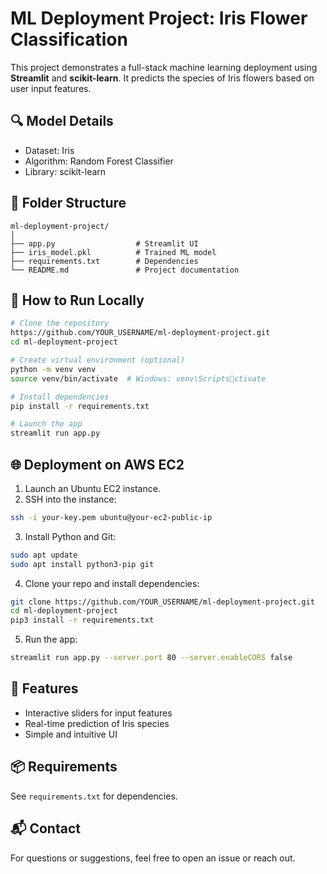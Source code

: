 
# ML Deployment Project: Iris Flower Classification

This project demonstrates a full-stack machine learning deployment using **Streamlit** and **scikit-learn**. It predicts the species of Iris flowers based on user input features.

## 🔍 Model Details
- Dataset: Iris
- Algorithm: Random Forest Classifier
- Library: scikit-learn

## 📁 Folder Structure
```
ml-deployment-project/
│
├── app.py                  # Streamlit UI
├── iris_model.pkl          # Trained ML model
├── requirements.txt        # Dependencies
└── README.md               # Project documentation
```

## 🚀 How to Run Locally
```bash
# Clone the repository
https://github.com/YOUR_USERNAME/ml-deployment-project.git
cd ml-deployment-project

# Create virtual environment (optional)
python -m venv venv
source venv/bin/activate  # Windows: venv\Scriptsctivate

# Install dependencies
pip install -r requirements.txt

# Launch the app
streamlit run app.py
```

## 🌐 Deployment on AWS EC2
1. Launch an Ubuntu EC2 instance.
2. SSH into the instance:
```bash
ssh -i your-key.pem ubuntu@your-ec2-public-ip
```
3. Install Python and Git:
```bash
sudo apt update
sudo apt install python3-pip git
```
4. Clone your repo and install dependencies:
```bash
git clone https://github.com/YOUR_USERNAME/ml-deployment-project.git
cd ml-deployment-project
pip3 install -r requirements.txt
```
5. Run the app:
```bash
streamlit run app.py --server.port 80 --server.enableCORS false
```

## 🌸 Features
- Interactive sliders for input features
- Real-time prediction of Iris species
- Simple and intuitive UI

## 📦 Requirements
See `requirements.txt` for dependencies.

## 📬 Contact
For questions or suggestions, feel free to open an issue or reach out.
